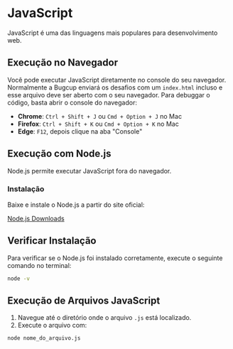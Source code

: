 # JavaScript

JavaScript é uma das linguagens mais populares para desenvolvimento web.

## Execução no Navegador

Você pode executar JavaScript diretamente no console do seu navegador. Normalmente a Bugcup enviará os desafios com um `index.html` incluso e esse arquivo deve ser aberto com o seu navegador. Para debuggar o código, basta abrir o console do navegador:

- **Chrome**: `Ctrl + Shift + J` ou `Cmd + Option + J` no Mac
- **Firefox**: `Ctrl + Shift + K` ou `Cmd + Option + K` no Mac
- **Edge**: `F12`, depois clique na aba "Console"

## Execução com Node.js

Node.js permite executar JavaScript fora do navegador.

### Instalação

Baixe e instale o Node.js a partir do site oficial:

[Node.js Downloads](https://nodejs.org/)

## Verificar Instalação

Para verificar se o Node.js foi instalado corretamente, execute o seguinte comando no terminal:

```sh
node -v
```

## Execução de Arquivos JavaScript

1. Navegue até o diretório onde o arquivo `.js` está localizado.
2. Execute o arquivo com:

```sh
node nome_do_arquivo.js
```
